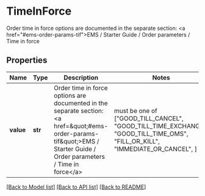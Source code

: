 # TimeInForce

Order time in force options are documented in the separate section: <a href=\"#ems-order-params-tif\">EMS / Starter Guide / Order parameters / Time in force</a> 

## Properties
Name | Type | Description | Notes
------------ | ------------- | ------------- | -------------
**value** | **str** | Order time in force options are documented in the separate section: &lt;a href&#x3D;\&quot;#ems-order-params-tif\&quot;&gt;EMS / Starter Guide / Order parameters / Time in force&lt;/a&gt;  |  must be one of ["GOOD_TILL_CANCEL", "GOOD_TILL_TIME_EXCHANGE", "GOOD_TILL_TIME_OMS", "FILL_OR_KILL", "IMMEDIATE_OR_CANCEL", ]

[[Back to Model list]](../README.md#documentation-for-models) [[Back to API list]](../README.md#documentation-for-api-endpoints) [[Back to README]](../README.md)


